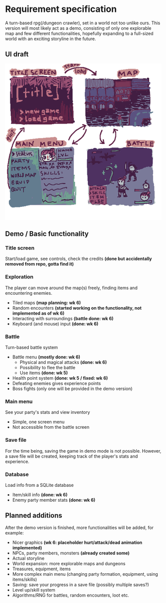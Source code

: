 # Requirement specification

A turn-based rpg(/dungeon crawler), set in a world not too unlike ours. 
This version will most likely act as a demo, consisting of only one explorable map 
and few different functionalities, hopefully expanding to a full-sized world with 
an exciting storyline in the future.

## UI draft

![UI sketch v.1](https://github.com/nuclearkittens/ot-projekti/blob/master/documentation/images/uisketch.png)

## Demo / Basic functionality

### Title screen

Start/load game, see controls, check the credits **(done but accidentally removed from repo, gotta find it)**

### Exploration

The player can move around the map(s) freely, finding items and encountering enemies.

+ Tiled maps **(map planning: wk 6)**
+ Random encounters **(started working on the functionality, not implemented as of wk 6)**
+ Interacting with surroundings **(battle done: wk 6)**
+ Keyboard (and mouse) input **(done: wk 6)**

### Battle

Turn-based battle system

+ Battle menu **(mostly done: wk 6)**
	+ Physical and magical attacks **(done: wk 6)**
	+ Possibility to flee the battle 
	+ Use items **(done: wk 5)**
+ Health point system **(done: wk 5 / fixed: wk 6)**
+ Defeating enemies gives experience points
+ Boss fights (only one will be provided in the demo version)

### Main menu

See your party's stats and view inventory

+ Simple, one screen menu
+ Not accessible from the battle screen

### Save file

For the time being, saving the game in demo mode is not possible. However, a save file 
will be created, keeping track of the player's stats and experience.

### Database

Load info from a SQLite database

+ Item/skill info **(done: wk 6)**
+ Enemy party member stats **(done: wk 6)**

## Planned additions

After the demo version is finished, more functionalities will be added, for example:

+ Nicer graphics **(wk 6: placeholder hurt/attack/dead animation implemented)**
+ NPCs, party members, monsters **(already created some)**
+ Actual storyline
+ World expansion: more explorable maps and dungeons
+ Treasures, equipment, items
+ More complex main menu (changing party formation, equipment, using items/skills)
+ Saving: save your progress in a save file (possibly multiple saves?)
+ Level up/skill system
+ Algorithms/RNG for battles, random encounters, loot etc.
